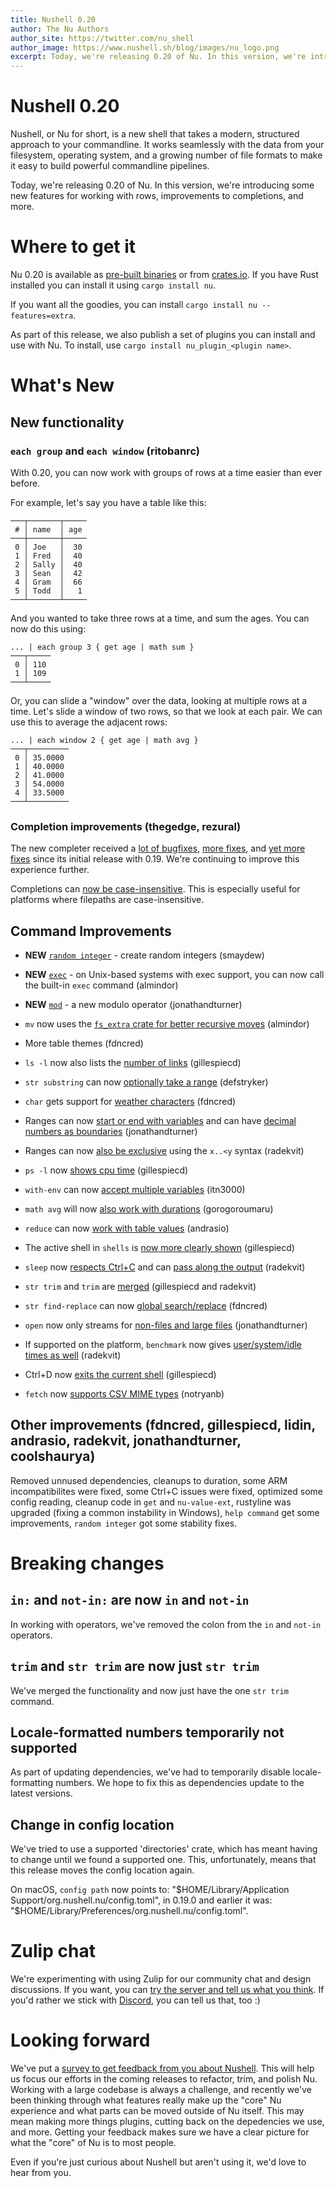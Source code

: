 ```yaml
---
title: Nushell 0.20
author: The Nu Authors
author_site: https://twitter.com/nu_shell
author_image: https://www.nushell.sh/blog/images/nu_logo.png
excerpt: Today, we're releasing 0.20 of Nu. In this version, we're introducing some new features for working with rows, improvements to completions, and more.
---
```


# Nushell 0.20

Nushell, or Nu for short, is a new shell that takes a modern, structured approach to your commandline. It works seamlessly with the data from your filesystem, operating system, and a growing number of file formats to make it easy to build powerful commandline pipelines.

Today, we're releasing 0.20 of Nu. In this version, we're introducing some new features for working with rows, improvements to completions, and more.

# Where to get it

Nu 0.20 is available as [pre-built binaries](https://github.com/nushell/nushell/releases/tag/0.20.0) or from [crates.io](https://crates.io/crates/nu). If you have Rust installed you can install it using `cargo install nu`.

If you want all the goodies, you can install `cargo install nu --features=extra`.

As part of this release, we also publish a set of plugins you can install and use with Nu. To install, use `cargo install nu_plugin_<plugin name>`.

# What's New

## New functionality

### `each group` and `each window` (ritobanrc)

With 0.20, you can now work with groups of rows at a time easier than ever before.

For example, let's say you have a table like this:

```
───┬───────┬─────
 # │ name  │ age
───┼───────┼─────
 0 │ Joe   │  30
 1 │ Fred  │  40
 2 │ Sally │  40
 3 │ Sean  │  42
 4 │ Gram  │  66
 5 │ Todd  │   1
───┴───────┴─────
```

And you wanted to take three rows at a time, and sum the ages. You can now do this using:

```
... | each group 3 { get age | math sum }
───┬─────
 0 │ 110
 1 │ 109
───┴─────
```

Or, you can slide a "window" over the data, looking at multiple rows at a time. Let's slide a window of two rows, so that we look at each pair. We can use this to average the adjacent rows:

```
... | each window 2 { get age | math avg }
───┬─────────
 0 │ 35.0000
 1 │ 40.0000
 2 │ 41.0000
 3 │ 54.0000
 4 │ 33.5000
───┴─────────
```

### Completion improvements (thegedge, rezural)

The new completer received a [lot of bugfixes](https://github.com/nushell/nushell/pull/2497), [more fixes](https://github.com/nushell/nushell/pull/2503), and [yet more fixes](https://github.com/nushell/nushell/pull/2525) since its initial release with 0.19. We're continuing to improve this experience further.

Completions can [now be case-insensitive](https://github.com/nushell/nushell/pull/2556). This is especially useful for platforms where filepaths are case-insensitive.

## Command Improvements

* **NEW** [`random integer`](https://github.com/nushell/nushell/pull/2489) - create random integers (smaydew)
* **NEW** [`exec`](https://github.com/nushell/nushell/pull/2495) - on Unix-based systems with exec support, you can now call the built-in `exec` command (almindor)
* **NEW** [`mod`](https://github.com/nushell/nushell/pull/2505) - a new modulo operator (jonathandturner)

* `mv` now uses the [`fs_extra` crate for better recursive moves](https://github.com/nushell/nushell/pull/2487) (almindor)
* More table themes (fdncred)
* `ls -l` now also lists the [number of links](https://github.com/nushell/nushell/pull/2496) (gillespiecd)
* `str substring` can now [optionally take a range](https://github.com/nushell/nushell/pull/2499) (defstryker)
* `char` gets support for [weather characters](https://github.com/nushell/nushell/pull/2500) (fdncred)
* Ranges can now [start or end with variables](https://github.com/nushell/nushell/pull/2506) and can have [decimal numbers as boundaries](https://github.com/nushell/nushell/pull/2509) (jonathandturner)
* Ranges can now [also be exclusive](https://github.com/nushell/nushell/pull/2541) using the `x..<y` syntax (radekvit)
* `ps -l` now [shows cpu time](https://github.com/nushell/nushell/pull/2507) (gillespiecd)
* `with-env` can now [accept multiple variables](https://github.com/nushell/nushell/pull/2526) (itn3000)
* `math avg` will now [also work with durations](https://github.com/nushell/nushell/pull/2529) (gorogoroumaru)
* `reduce` can now [work with table values](https://github.com/nushell/nushell/pull/2529) (andrasio)
* The active shell in `shells` is [now more clearly shown](https://github.com/nushell/nushell/pull/2540) (gillespiecd)
* `sleep` now [respects Ctrl+C](https://github.com/nushell/nushell/pull/2550) and can [pass along the output](https://github.com/nushell/nushell/pull/2558) (radekvit)
* `str trim` and `trim` are [merged](https://github.com/nushell/nushell/pull/2576) (gillespiecd and radekvit)
* `str find-replace` can now [global search/replace](https://github.com/nushell/nushell/pull/2569) (fdncred)
* `open` now only streams for [non-files and large files](https://github.com/nushell/nushell/pull/2570) (jonathandturner)
* If supported on the platform, `benchmark` now gives [user/system/idle times as well](https://github.com/nushell/nushell/pull/2571) (radekvit)
* Ctrl+D now [exits the current shell](https://github.com/nushell/nushell/pull/2583) (gillespiecd)
* `fetch` now [supports CSV MIME types](https://github.com/nushell/nushell/pull/2587) (notryanb)

## Other improvements (fdncred, gillespiecd, lidin, andrasio, radekvit, jonathandturner, coolshaurya)

Removed unnused dependencies, cleanups to duration, some ARM incompatibilites were fixed, some Ctrl+C issues were fixed, optimized some config reading, cleanup code in `get` and `nu-value-ext`, rustyline was upgraded (fixing a common instability in Windows), `help command` get some improvements, `random integer` got some stability fixes.

# Breaking changes

## `in:` and `not-in:` are now `in` and `not-in`

In working with operators, we've removed the colon from the `in` and `not-in` operators.

## `trim` and `str trim` are now just `str trim`

We've merged the functionality and now just have the one `str trim` command.

## Locale-formatted numbers temporarily not supported

As part of updating dependencies, we've had to temporarily disable locale-formatting numbers. We hope to fix this as dependencies update to the latest versions.

## Change in config location

We've tried to use a supported 'directories' crate, which has meant having to change until we found a supported one. This, unfortunately, means that this release moves the config location again.

On macOS, `config path` now points to: "$HOME/Library/Application Support/org.nushell.nu/config.toml", in 0.19.0 and earlier it was: "$HOME/Library/Preferences/org.nushell.nu/config.toml".

# Zulip chat

We're experimenting with using Zulip for our community chat and design discussions. If you want, you can [try the server and tell us what you think](https://nushell.zulipchat.com/). If you'd rather we stick with [Discord](https://discord.gg/NtAbbGn), you can tell us that, too :)

# Looking forward

We've put a [survey to get feedback from you about Nushell](https://docs.google.com/forms/d/e/1FAIpQLScEFzDh7j3jfAuVMBCQtQE-qfKAhugLCiUaaGL583QtGwz5fw/viewform?usp=sf_link). This will help us focus our efforts in the coming releases to refactor, trim, and polish Nu. Working with a large codebase is always a challenge, and recently we've been thinking through what features really make up the "core" Nu experience and what parts can be moved outside of Nu itself. This may mean making more things plugins, cutting back on the depedencies we use, and more. Getting your feedback makes sure we have a clear picture for what the "core" of Nu is to most people.

Even if you're just curious about Nushell but aren't using it, we'd love to hear from you.
